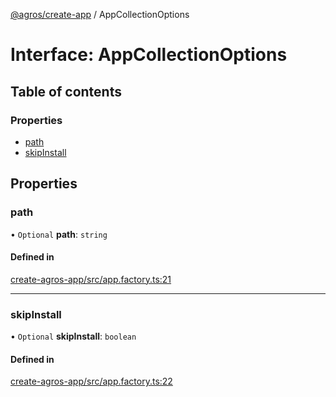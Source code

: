 [@agros/create-app](../index.md) / AppCollectionOptions

# Interface: AppCollectionOptions

## Table of contents

### Properties

- [path](AppCollectionOptions.md#path)
- [skipInstall](AppCollectionOptions.md#skipinstall)

## Properties

### <a id="path" name="path"></a> path

• `Optional` **path**: `string`

#### Defined in

[create-agros-app/src/app.factory.ts:21](https://github.com/agrosjs/agros/blob/01368f2/packages/create-agros-app/src/app.factory.ts#L21)

___

### <a id="skipinstall" name="skipinstall"></a> skipInstall

• `Optional` **skipInstall**: `boolean`

#### Defined in

[create-agros-app/src/app.factory.ts:22](https://github.com/agrosjs/agros/blob/01368f2/packages/create-agros-app/src/app.factory.ts#L22)
